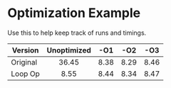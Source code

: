 # Optimization Example

Use this to help keep track of runs and timings.

| Version  |  Unoptimized   |  -O1  |  -O2  |  -O3  |
| -------  |  :-----------: | :---: | :---: | :---: |
| Original |      36.45     | 8.38  |  8.29 | 8.46  |
| Loop Op  |      8.55      | 8.44  |  8.34 | 8.47  |